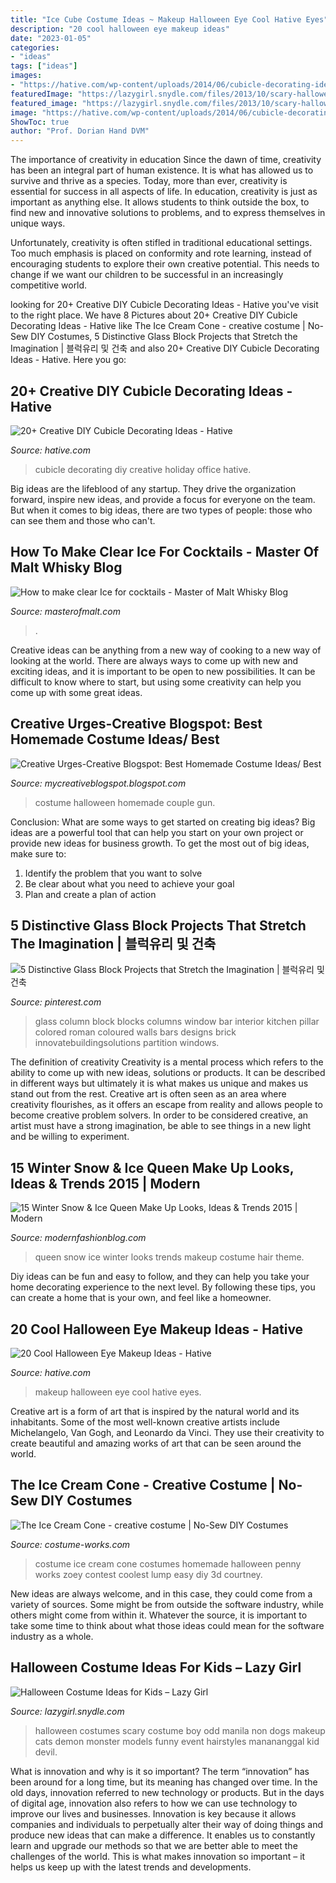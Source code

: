 ```yaml
---
title: "Ice Cube Costume Ideas ~ Makeup Halloween Eye Cool Hative Eyes"
description: "20 cool halloween eye makeup ideas"
date: "2023-01-05"
categories:
- "ideas"
tags: ["ideas"]
images:
- "https://hative.com/wp-content/uploads/2014/06/cubicle-decorating-ideas/15-office-cubicle-decorating-ideas.jpg"
featuredImage: "https://lazygirl.snydle.com/files/2013/10/scary-halloween-costume-for-kids.jpg"
featured_image: "https://lazygirl.snydle.com/files/2013/10/scary-halloween-costume-for-kids.jpg"
image: "https://hative.com/wp-content/uploads/2014/06/cubicle-decorating-ideas/15-office-cubicle-decorating-ideas.jpg"
ShowToc: true
author: "Prof. Dorian Hand DVM"
---
```



The importance of creativity in education
Since the dawn of time, creativity has been an integral part of human existence. It is what has allowed us to survive and thrive as a species. Today, more than ever, creativity is essential for success in all aspects of life.
In education, creativity is just as important as anything else. It allows students to think outside the box, to find new and innovative solutions to problems, and to express themselves in unique ways.

Unfortunately, creativity is often stifled in traditional educational settings. Too much emphasis is placed on conformity and rote learning, instead of encouraging students to explore their own creative potential. This needs to change if we want our children to be successful in an increasingly competitive world.

	

		
looking for 20+ Creative DIY Cubicle Decorating Ideas - Hative you've visit to the right place. We have 8 Pictures about 20+ Creative DIY Cubicle Decorating Ideas - Hative like The Ice Cream Cone - creative costume | No-Sew DIY Costumes, 5 Distinctive Glass Block Projects that Stretch the Imagination | 블럭유리 및 건축 and also 20+ Creative DIY Cubicle Decorating Ideas - Hative. Here you go:
		
    
## 20+ Creative DIY Cubicle Decorating Ideas - Hative

<img loading=lazy src="https://hative.com/wp-content/uploads/2014/06/cubicle-decorating-ideas/15-office-cubicle-decorating-ideas.jpg" onerror="this.onerror=null;this.src='https://tse4.mm.bing.net/th?id=OIP.3yAIeV4G_770hPlbEuXhQgHaJ4&amp;pid=15.1';" alt="20+ Creative DIY Cubicle Decorating Ideas - Hative">

_Source: hative.com_

>cubicle decorating diy creative holiday office hative. 

	

Big ideas are the lifeblood of any startup. They drive the organization forward, inspire new ideas, and provide a focus for everyone on the team. But when it comes to big ideas, there are two types of people: those who can see them and those who can't. 

    
## How To Make Clear Ice For Cocktails - Master Of Malt Whisky Blog

<img loading=lazy src="https://www.masterofmalt.com/blog/wp-content/uploads/images/Clear-Ice/Clear-ice1.jpg" onerror="this.onerror=null;this.src='https://tse4.mm.bing.net/th?id=OIP.5jphSS8RqQQXWyKsyLB6gAAAAA&amp;pid=15.1';" alt="How to make clear Ice for cocktails - Master of Malt Whisky Blog">

_Source: masterofmalt.com_

>. 

	

Creative ideas can be anything from a new way of cooking to a new way of looking at the world. There are always ways to come up with new and exciting ideas, and it is important to be open to new possibilities. It can be difficult to know where to start, but using some creativity can help you come up with some great ideas.

    
## Creative Urges-Creative Blogspot: Best Homemade Costume Ideas/ Best

<img loading=lazy src="https://4.bp.blogspot.com/-Mc1_OJ8iLcI/UISk6ZG1OWI/AAAAAAAAJ48/44WZq87QlcI/s1600/DSC_0061.JPG" onerror="this.onerror=null;this.src='https://tse3.mm.bing.net/th?id=OIP.NyOfR6F6ht04DyHbZ0vQIAHaLE&amp;pid=15.1';" alt="Creative Urges-Creative Blogspot: Best Homemade Costume Ideas/ Best">

_Source: mycreativeblogspot.blogspot.com_

>costume halloween homemade couple gun. 

	

Conclusion: What are some ways to get started on creating big ideas?
Big ideas are a powerful tool that can help you start on your own project or provide new ideas for business growth. To get the most out of big ideas, make sure to:
1. Identify the problem that you want to solve
2. Be clear about what you need to achieve your goal
3. Plan and create a plan of action

    
## 5 Distinctive Glass Block Projects That Stretch The Imagination | 블럭유리 및 건축

<img loading=lazy src="https://i.pinimg.com/736x/2e/9a/7b/2e9a7b22569e069d2f72b76a92004c61--glass-blocks-wall-block-wall.jpg" onerror="this.onerror=null;this.src='https://tse2.mm.bing.net/th?id=OIP.znHKq7KPnULFcohgDcDjPgHaJ3&amp;pid=15.1';" alt="5 Distinctive Glass Block Projects that Stretch the Imagination | 블럭유리 및 건축">

_Source: pinterest.com_

>glass column block blocks columns window bar interior kitchen pillar colored roman coloured walls bars designs brick innovatebuildingsolutions partition windows. 

	

The definition of creativity
Creativity is a mental process which refers to the ability to come up with new ideas, solutions or products. It can be described in different ways but ultimately it is what makes us unique and makes us stand out from the rest. Creative art is often seen as an area where creativity flourishes, as it offers an escape from reality and allows people to become creative problem solvers. In order to be considered creative, an artist must have a strong imagination, be able to see things in a new light and be willing to experiment.

    
## 15 Winter Snow &amp; Ice Queen Make Up Looks, Ideas &amp; Trends 2015 | Modern

<img loading=lazy src="http://modernfashionblog.com/wp-content/uploads/2015/01/15-Winter-Snow-Ice-Queen-Make-Up-Looks-Ideas-Trends-2015-9.jpg" onerror="this.onerror=null;this.src='https://tse3.mm.bing.net/th?id=OIP.0Nbdj_YyxPTModxMi_ReXAHaLH&amp;pid=15.1';" alt="15 Winter Snow &amp; Ice Queen Make Up Looks, Ideas &amp; Trends 2015 | Modern">

_Source: modernfashionblog.com_

>queen snow ice winter looks trends makeup costume hair theme. 

	

Diy ideas can be fun and easy to follow, and they can help you take your home decorating experience to the next level. By following these tips, you can create a home that is your own, and feel like a homeowner.

    
## 20 Cool Halloween Eye Makeup Ideas - Hative

<img loading=lazy src="https://hative.com/wp-content/uploads/2014/10/halloween-eye-makeup/9-halloween-eye-makeup-ideas.jpg" onerror="this.onerror=null;this.src='https://tse4.mm.bing.net/th?id=OIP.egBEcGOVwpl3WjWluc82QwHaK8&amp;pid=15.1';" alt="20 Cool Halloween Eye Makeup Ideas - Hative">

_Source: hative.com_

>makeup halloween eye cool hative eyes. 

	

Creative art is a form of art that is inspired by the natural world and its inhabitants. Some of the most well-known creative artists include Michelangelo, Van Gogh, and Leonardo da Vinci. They use their creativity to create beautiful and amazing works of art that can be seen around the world.

    
## The Ice Cream Cone - Creative Costume | No-Sew DIY Costumes

<img loading=lazy src="https://photos.costume-works.com/full/the_ice_cream_cone.jpg" onerror="this.onerror=null;this.src='https://tse4.mm.bing.net/th?id=OIP.2m3KZKRpIOhvXf6AA_S-9gHaLH&amp;pid=15.1';" alt="The Ice Cream Cone - creative costume | No-Sew DIY Costumes">

_Source: costume-works.com_

>costume ice cream cone costumes homemade halloween penny works zoey contest coolest lump easy diy 3d courtney. 

	

New ideas are always welcome, and in this case, they could come from a variety of sources. Some might be from outside the software industry, while others might come from within it. Whatever the source, it is important to take some time to think about what those ideas could mean for the software industry as a whole.

    
## Halloween Costume Ideas For Kids – Lazy Girl

<img loading=lazy src="https://lazygirl.snydle.com/files/2013/10/scary-halloween-costume-for-kids.jpg" onerror="this.onerror=null;this.src='https://tse3.mm.bing.net/th?id=OIP.0aM7mzJxjL6Xv9Q9O_8vvgHaFL&amp;pid=15.1';" alt="Halloween Costume Ideas for Kids – Lazy Girl">

_Source: lazygirl.snydle.com_

>halloween costumes scary costume boy odd manila non dogs makeup cats demon monster models funny event hairstyles manananggal kid devil. 

	

What is innovation and why is it so important?
The term “innovation” has been around for a long time, but its meaning has changed over time. In the old days, innovation referred to new technology or products. But in the days of digital age, innovation also refers to how we can use technology to improve our lives and businesses.
Innovation is key because it allows companies and individuals to perpetually alter their way of doing things and produce new ideas that can make a difference. It enables us to constantly learn and upgrade our methods so that we are better able to meet the challenges of the world. This is what makes innovation so important – it helps us keep up with the latest trends and developments.


